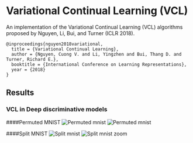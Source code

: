 # Variational Continual Learning (VCL)
An implementation of the Variational Continual Learning (VCL) algorithms proposed by Nguyen, Li, Bui, and Turner (ICLR 2018).

```
@inproceedings{nguyen2018variational,
  title = {Variational Continual Learning},
  author = {Nguyen, Cuong V. and Li, Yingzhen and Bui, Thang D. and Turner, Richard E.},
  booktitle = {International Conference on Learning Representations},
  year = {2018}
}
```

## Results
### VCL in Deep discriminative models

####Permuted MNIST
![Permuted mnist](../discriminative/misc/images/permuted_mnist_main.png)
![Permuted mnist](../discriminative/misc/images/permuted_mnist_coreset_sizes.png)

####Split MNIST
![Split mnist](../discriminative/misc/images/split_mnist_main_part1.png)
![Split mnist zoom](../discriminative/misc/images/split_mnist_main_part2.png)
